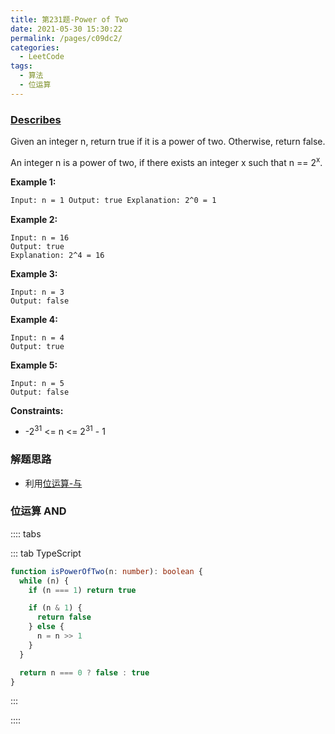 ```yaml
---
title: 第231题-Power of Two
date: 2021-05-30 15:30:22
permalink: /pages/c09dc2/
categories:
  - LeetCode
tags:
  - 算法
  - 位运算
---
```


### [Describes](https://leetcode-cn.com/problems/power-of-two/)

Given an integer <span class="span-shadow">n</span>, return <span class="span-shadow">true</span> if it is a power of two. Otherwise, return <span class="span-shadow">false</span>.

An integer <span class="span-shadow">n</span> is a power of two, if there exists an integer <span class="span-shadow">x</span> such that <span class="span-shadow">n == 2<sup>x</sup></span>.

<!-- more -->

**Example 1:**

```html
Input: n = 1 Output: true Explanation: 2^0 = 1
```

**Example 2:**

```
Input: n = 16
Output: true
Explanation: 2^4 = 16
```

**Example 3:**

```
Input: n = 3
Output: false
```

**Example 4:**

```
Input: n = 4
Output: true
```

**Example 5:**

```
Input: n = 5
Output: false
```

**Constraints:**

- <span class="span-shadow">-2<sup>31</sup> <= n <= 2<sup>31</sup> - 1</span>

### 解题思路

- 利用[位运算-与](http://xiaojun996/pages/339ea6/#%E4%B8%8E%E8%BF%90%E7%AE%97)

### 位运算 AND

:::: tabs

::: tab TypeScript

```TypeScript
function isPowerOfTwo(n: number): boolean {
  while (n) {
    if (n === 1) return true

    if (n & 1) {
      return false
    } else {
      n = n >> 1
    }
  }

  return n === 0 ? false : true
}
```

:::

::::
